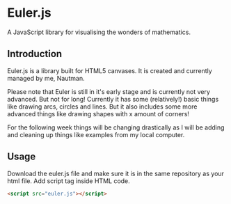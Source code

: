 # Euler.js

A JavaScript library for visualising the wonders of mathematics.

## Introduction

Euler.js is a library built for HTML5 canvases. It is created and currently managed by me, Nautman.

Please note that Euler is still in it's early stage and is currently not very advanced. But not for long! Currently it has some (relatively!) basic things like drawing arcs, circles and lines. But it also includes some more advanced things like drawing shapes with x amount of corners!

For the following week things will be changing drastically as I will be adding and cleaning up things like examples from my local computer.

## Usage

Download the euler.js file and make sure it is in the same repository as your html file. Add script tag inside HTML code.
``` html
<script src="euler.js"></script>
```

